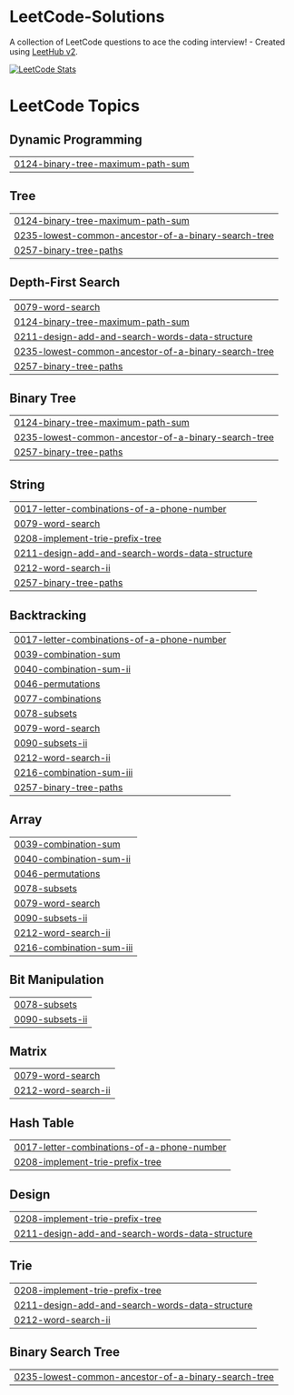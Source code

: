 # LeetCode-Solutions
A collection of LeetCode questions to ace the coding interview! - Created using [LeetHub v2](https://github.com/arunbhardwaj/LeetHub-2.0).

[![LeetCode Stats](https://leetcard.jacoblin.cool/Keen2Kode?theme=dark&ext=heatmap)](https://leetcode.com/Keen2Kode/)

<!---LeetCode Topics Start-->
# LeetCode Topics
## Dynamic Programming
|  |
| ------- |
| [0124-binary-tree-maximum-path-sum](https://github.com/Keen2Kode/LeetCode-Solutions/tree/master/0124-binary-tree-maximum-path-sum) |
## Tree
|  |
| ------- |
| [0124-binary-tree-maximum-path-sum](https://github.com/Keen2Kode/LeetCode-Solutions/tree/master/0124-binary-tree-maximum-path-sum) |
| [0235-lowest-common-ancestor-of-a-binary-search-tree](https://github.com/Keen2Kode/LeetCode-Solutions/tree/master/0235-lowest-common-ancestor-of-a-binary-search-tree) |
| [0257-binary-tree-paths](https://github.com/Keen2Kode/LeetCode-Solutions/tree/master/0257-binary-tree-paths) |
## Depth-First Search
|  |
| ------- |
| [0079-word-search](https://github.com/Keen2Kode/LeetCode-Solutions/tree/master/0079-word-search) |
| [0124-binary-tree-maximum-path-sum](https://github.com/Keen2Kode/LeetCode-Solutions/tree/master/0124-binary-tree-maximum-path-sum) |
| [0211-design-add-and-search-words-data-structure](https://github.com/Keen2Kode/LeetCode-Solutions/tree/master/0211-design-add-and-search-words-data-structure) |
| [0235-lowest-common-ancestor-of-a-binary-search-tree](https://github.com/Keen2Kode/LeetCode-Solutions/tree/master/0235-lowest-common-ancestor-of-a-binary-search-tree) |
| [0257-binary-tree-paths](https://github.com/Keen2Kode/LeetCode-Solutions/tree/master/0257-binary-tree-paths) |
## Binary Tree
|  |
| ------- |
| [0124-binary-tree-maximum-path-sum](https://github.com/Keen2Kode/LeetCode-Solutions/tree/master/0124-binary-tree-maximum-path-sum) |
| [0235-lowest-common-ancestor-of-a-binary-search-tree](https://github.com/Keen2Kode/LeetCode-Solutions/tree/master/0235-lowest-common-ancestor-of-a-binary-search-tree) |
| [0257-binary-tree-paths](https://github.com/Keen2Kode/LeetCode-Solutions/tree/master/0257-binary-tree-paths) |
## String
|  |
| ------- |
| [0017-letter-combinations-of-a-phone-number](https://github.com/Keen2Kode/LeetCode-Solutions/tree/master/0017-letter-combinations-of-a-phone-number) |
| [0079-word-search](https://github.com/Keen2Kode/LeetCode-Solutions/tree/master/0079-word-search) |
| [0208-implement-trie-prefix-tree](https://github.com/Keen2Kode/LeetCode-Solutions/tree/master/0208-implement-trie-prefix-tree) |
| [0211-design-add-and-search-words-data-structure](https://github.com/Keen2Kode/LeetCode-Solutions/tree/master/0211-design-add-and-search-words-data-structure) |
| [0212-word-search-ii](https://github.com/Keen2Kode/LeetCode-Solutions/tree/master/0212-word-search-ii) |
| [0257-binary-tree-paths](https://github.com/Keen2Kode/LeetCode-Solutions/tree/master/0257-binary-tree-paths) |
## Backtracking
|  |
| ------- |
| [0017-letter-combinations-of-a-phone-number](https://github.com/Keen2Kode/LeetCode-Solutions/tree/master/0017-letter-combinations-of-a-phone-number) |
| [0039-combination-sum](https://github.com/Keen2Kode/LeetCode-Solutions/tree/master/0039-combination-sum) |
| [0040-combination-sum-ii](https://github.com/Keen2Kode/LeetCode-Solutions/tree/master/0040-combination-sum-ii) |
| [0046-permutations](https://github.com/Keen2Kode/LeetCode-Solutions/tree/master/0046-permutations) |
| [0077-combinations](https://github.com/Keen2Kode/LeetCode-Solutions/tree/master/0077-combinations) |
| [0078-subsets](https://github.com/Keen2Kode/LeetCode-Solutions/tree/master/0078-subsets) |
| [0079-word-search](https://github.com/Keen2Kode/LeetCode-Solutions/tree/master/0079-word-search) |
| [0090-subsets-ii](https://github.com/Keen2Kode/LeetCode-Solutions/tree/master/0090-subsets-ii) |
| [0212-word-search-ii](https://github.com/Keen2Kode/LeetCode-Solutions/tree/master/0212-word-search-ii) |
| [0216-combination-sum-iii](https://github.com/Keen2Kode/LeetCode-Solutions/tree/master/0216-combination-sum-iii) |
| [0257-binary-tree-paths](https://github.com/Keen2Kode/LeetCode-Solutions/tree/master/0257-binary-tree-paths) |
## Array
|  |
| ------- |
| [0039-combination-sum](https://github.com/Keen2Kode/LeetCode-Solutions/tree/master/0039-combination-sum) |
| [0040-combination-sum-ii](https://github.com/Keen2Kode/LeetCode-Solutions/tree/master/0040-combination-sum-ii) |
| [0046-permutations](https://github.com/Keen2Kode/LeetCode-Solutions/tree/master/0046-permutations) |
| [0078-subsets](https://github.com/Keen2Kode/LeetCode-Solutions/tree/master/0078-subsets) |
| [0079-word-search](https://github.com/Keen2Kode/LeetCode-Solutions/tree/master/0079-word-search) |
| [0090-subsets-ii](https://github.com/Keen2Kode/LeetCode-Solutions/tree/master/0090-subsets-ii) |
| [0212-word-search-ii](https://github.com/Keen2Kode/LeetCode-Solutions/tree/master/0212-word-search-ii) |
| [0216-combination-sum-iii](https://github.com/Keen2Kode/LeetCode-Solutions/tree/master/0216-combination-sum-iii) |
## Bit Manipulation
|  |
| ------- |
| [0078-subsets](https://github.com/Keen2Kode/LeetCode-Solutions/tree/master/0078-subsets) |
| [0090-subsets-ii](https://github.com/Keen2Kode/LeetCode-Solutions/tree/master/0090-subsets-ii) |
## Matrix
|  |
| ------- |
| [0079-word-search](https://github.com/Keen2Kode/LeetCode-Solutions/tree/master/0079-word-search) |
| [0212-word-search-ii](https://github.com/Keen2Kode/LeetCode-Solutions/tree/master/0212-word-search-ii) |
## Hash Table
|  |
| ------- |
| [0017-letter-combinations-of-a-phone-number](https://github.com/Keen2Kode/LeetCode-Solutions/tree/master/0017-letter-combinations-of-a-phone-number) |
| [0208-implement-trie-prefix-tree](https://github.com/Keen2Kode/LeetCode-Solutions/tree/master/0208-implement-trie-prefix-tree) |
## Design
|  |
| ------- |
| [0208-implement-trie-prefix-tree](https://github.com/Keen2Kode/LeetCode-Solutions/tree/master/0208-implement-trie-prefix-tree) |
| [0211-design-add-and-search-words-data-structure](https://github.com/Keen2Kode/LeetCode-Solutions/tree/master/0211-design-add-and-search-words-data-structure) |
## Trie
|  |
| ------- |
| [0208-implement-trie-prefix-tree](https://github.com/Keen2Kode/LeetCode-Solutions/tree/master/0208-implement-trie-prefix-tree) |
| [0211-design-add-and-search-words-data-structure](https://github.com/Keen2Kode/LeetCode-Solutions/tree/master/0211-design-add-and-search-words-data-structure) |
| [0212-word-search-ii](https://github.com/Keen2Kode/LeetCode-Solutions/tree/master/0212-word-search-ii) |
## Binary Search Tree
|  |
| ------- |
| [0235-lowest-common-ancestor-of-a-binary-search-tree](https://github.com/Keen2Kode/LeetCode-Solutions/tree/master/0235-lowest-common-ancestor-of-a-binary-search-tree) |
<!---LeetCode Topics End-->
